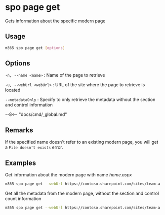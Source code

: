 # spo page get

Gets information about the specific modern page

## Usage

```sh
m365 spo page get [options]
```

## Options

`-n, --name <name>`
: Name of the page to retrieve

`-u, --webUrl <webUrl>`
: URL of the site where the page to retrieve is located

`--metadataOnly`
: Specify to only retrieve the metadata without the section and control information

--8<-- "docs/cmd/_global.md"

## Remarks

If the specified name doesn't refer to an existing modern page, you will get a `File doesn't exists` error.

## Examples

Get information about the modern page with name _home.aspx_

```sh
m365 spo page get --webUrl https://contoso.sharepoint.com/sites/team-a --name home.aspx
```

Get all the metadata from the modern page, without the section and control count information

```sh
m365 spo page get --webUrl https://contoso.sharepoint.com/sites/team-a --name home.aspx --metadataOnly
```
